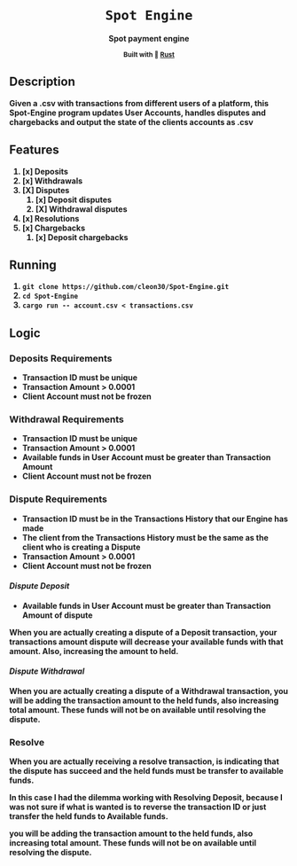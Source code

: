 <div align="center">
  <h1>
    <code>Spot Engine</code>
  </h1>
  <strong>Spot payment engine</sup>
  
  <sub>Built with 🦀 <a href="https://www.rust-lang.org" target="_blank">Rust</a> </sub>

</div>

## Description

Given a .csv with transactions from different users of a platform, this Spot-Engine program updates User Accounts, handles disputes and chargebacks and output the state of the clients accounts as .csv 

## Features
1. [x] Deposits
2. [x] Withdrawals
3. [X] Disputes
    1. [x] Deposit disputes
    2. [X] Withdrawal disputes
4. [x] Resolutions
5. [x] Chargebacks
    1. [x] Deposit chargebacks



## Running
  1. `git clone https://github.com/cleon30/Spot-Engine.git`
  2. `cd Spot-Engine`
  3. `cargo run -- account.csv < transactions.csv `
## Logic 

### Deposits Requirements

- Transaction ID must be unique
- Transaction Amount > 0.0001
- Client Account must not be frozen

### Withdrawal Requirements

- Transaction ID must be unique
- Transaction Amount > 0.0001 
- Available funds in User Account must be greater than Transaction Amount 
- Client Account must not be frozen

### Dispute Requirements

- Transaction ID must be in the Transactions History that our Engine has made
- The client from the Transactions History must be the same as the client who is creating a Dispute
- Transaction Amount > 0.0001 
- Client Account must not be frozen

#### *Dispute Deposit*

- Available funds in User Account must be greater than Transaction Amount of dispute
    
When you are actually creating a dispute of a Deposit transaction, your transactions amount dispute will decrease your available funds with that amount. Also, increasing the amount to held.

#### *Dispute Withdrawal*

When you are actually creating a dispute of a Withdrawal transaction, you will be adding the transaction amount to the held funds, also increasing total amount. These funds will not be on available until resolving the dispute.

### Resolve

When you are actually receiving a resolve transaction, is indicating that the dispute has succeed and the held funds must be transfer to available funds.
 
 **In this case I had the dilemma working with Resolving Deposit, because I was not sure if what is wanted is to reverse the transaction ID or just transfer the held funds to Available funds.**

you will be adding the transaction amount to the held funds, also increasing total amount. These funds will not be on available until resolving the dispute.

